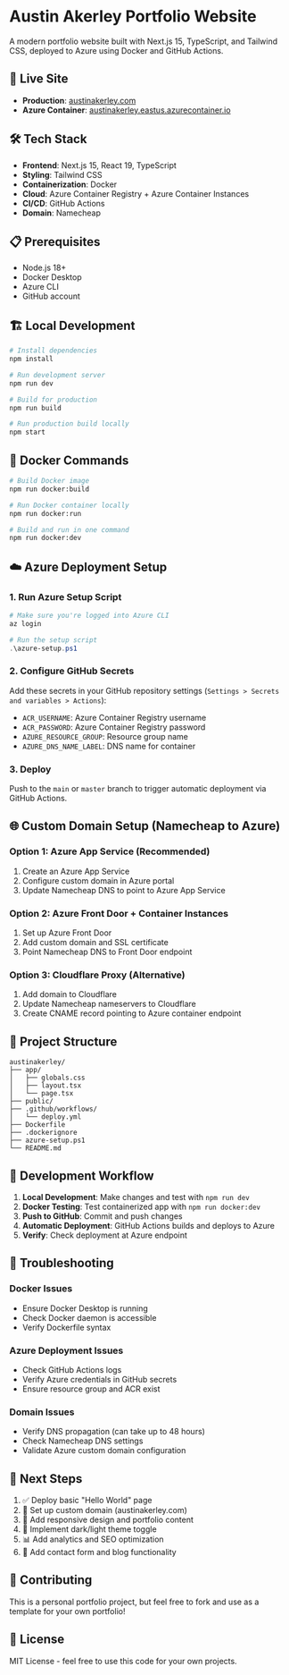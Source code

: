 # Austin Akerley Portfolio Website

A modern portfolio website built with Next.js 15, TypeScript, and Tailwind CSS, deployed to Azure using Docker and GitHub Actions.

## 🚀 Live Site
- **Production**: [austinakerley.com](https://austinakerley.com)
- **Azure Container**: [austinakerley.eastus.azurecontainer.io](http://austinakerley.eastus.azurecontainer.io)

## 🛠️ Tech Stack
- **Frontend**: Next.js 15, React 19, TypeScript
- **Styling**: Tailwind CSS
- **Containerization**: Docker
- **Cloud**: Azure Container Registry + Azure Container Instances
- **CI/CD**: GitHub Actions
- **Domain**: Namecheap

## 📋 Prerequisites
- Node.js 18+
- Docker Desktop
- Azure CLI
- GitHub account

## 🏗️ Local Development

```bash
# Install dependencies
npm install

# Run development server
npm run dev

# Build for production
npm run build

# Run production build locally
npm start
```

## 🐳 Docker Commands

```bash
# Build Docker image
npm run docker:build

# Run Docker container locally
npm run docker:run

# Build and run in one command
npm run docker:dev
```

## ☁️ Azure Deployment Setup

### 1. Run Azure Setup Script
```powershell
# Make sure you're logged into Azure CLI
az login

# Run the setup script
.\azure-setup.ps1
```

### 2. Configure GitHub Secrets
Add these secrets in your GitHub repository settings (`Settings > Secrets and variables > Actions`):

- `ACR_USERNAME`: Azure Container Registry username
- `ACR_PASSWORD`: Azure Container Registry password  
- `AZURE_RESOURCE_GROUP`: Resource group name
- `AZURE_DNS_NAME_LABEL`: DNS name for container

### 3. Deploy
Push to the `main` or `master` branch to trigger automatic deployment via GitHub Actions.

## 🌐 Custom Domain Setup (Namecheap to Azure)

### Option 1: Azure App Service (Recommended)
1. Create an Azure App Service
2. Configure custom domain in Azure portal
3. Update Namecheap DNS to point to Azure App Service

### Option 2: Azure Front Door + Container Instances
1. Set up Azure Front Door
2. Add custom domain and SSL certificate
3. Point Namecheap DNS to Front Door endpoint

### Option 3: Cloudflare Proxy (Alternative)
1. Add domain to Cloudflare
2. Update Namecheap nameservers to Cloudflare
3. Create CNAME record pointing to Azure container endpoint

## 📁 Project Structure

```
austinakerley/
├── app/
│   ├── globals.css
│   ├── layout.tsx
│   └── page.tsx
├── public/
├── .github/workflows/
│   └── deploy.yml
├── Dockerfile
├── .dockerignore
├── azure-setup.ps1
└── README.md
```

## 🔄 Development Workflow

1. **Local Development**: Make changes and test with `npm run dev`
2. **Docker Testing**: Test containerized app with `npm run docker:dev`
3. **Push to GitHub**: Commit and push changes
4. **Automatic Deployment**: GitHub Actions builds and deploys to Azure
5. **Verify**: Check deployment at Azure endpoint

## 🐛 Troubleshooting

### Docker Issues
- Ensure Docker Desktop is running
- Check Docker daemon is accessible
- Verify Dockerfile syntax

### Azure Deployment Issues
- Check GitHub Actions logs
- Verify Azure credentials in GitHub secrets
- Ensure resource group and ACR exist

### Domain Issues
- Verify DNS propagation (can take up to 48 hours)
- Check Namecheap DNS settings
- Validate Azure custom domain configuration

## 📝 Next Steps

1. ✅ Deploy basic "Hello World" page
2. 🔄 Set up custom domain (austinakerley.com)
3. 📱 Add responsive design and portfolio content
4. 🎨 Implement dark/light theme toggle
5. 📊 Add analytics and SEO optimization
6. 🚀 Add contact form and blog functionality

## 🤝 Contributing

This is a personal portfolio project, but feel free to fork and use as a template for your own portfolio!

## 📄 License

MIT License - feel free to use this code for your own projects.
